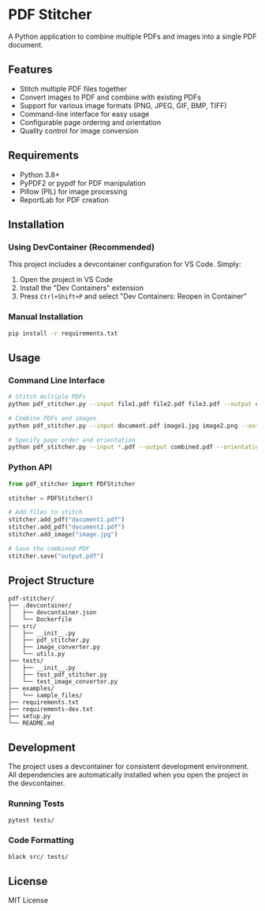 # PDF Stitcher

A Python application to combine multiple PDFs and images into a single PDF document.

## Features

- Stitch multiple PDF files together
- Convert images to PDF and combine with existing PDFs
- Support for various image formats (PNG, JPEG, GIF, BMP, TIFF)
- Command-line interface for easy usage
- Configurable page ordering and orientation
- Quality control for image conversion

## Requirements

- Python 3.8+
- PyPDF2 or pypdf for PDF manipulation
- Pillow (PIL) for image processing
- ReportLab for PDF creation

## Installation

### Using DevContainer (Recommended)

This project includes a devcontainer configuration for VS Code. Simply:

1. Open the project in VS Code
2. Install the "Dev Containers" extension
3. Press `Ctrl+Shift+P` and select "Dev Containers: Reopen in Container"

### Manual Installation

```bash
pip install -r requirements.txt
```

## Usage

### Command Line Interface

```bash
# Stitch multiple PDFs
python pdf_stitcher.py --input file1.pdf file2.pdf file3.pdf --output combined.pdf

# Combine PDFs and images
python pdf_stitcher.py --input document.pdf image1.jpg image2.png --output result.pdf

# Specify page order and orientation
python pdf_stitcher.py --input *.pdf --output combined.pdf --orientation portrait
```

### Python API

```python
from pdf_stitcher import PDFStitcher

stitcher = PDFStitcher()

# Add files to stitch
stitcher.add_pdf("document1.pdf")
stitcher.add_pdf("document2.pdf")
stitcher.add_image("image.jpg")

# Save the combined PDF
stitcher.save("output.pdf")
```

## Project Structure

```
pdf-stitcher/
├── .devcontainer/
│   ├── devcontainer.json
│   └── Dockerfile
├── src/
│   ├── __init__.py
│   ├── pdf_stitcher.py
│   ├── image_converter.py
│   └── utils.py
├── tests/
│   ├── __init__.py
│   ├── test_pdf_stitcher.py
│   └── test_image_converter.py
├── examples/
│   └── sample_files/
├── requirements.txt
├── requirements-dev.txt
├── setup.py
└── README.md
```

## Development

The project uses a devcontainer for consistent development environment. All dependencies are automatically installed when you open the project in the devcontainer.

### Running Tests

```bash
pytest tests/
```

### Code Formatting

```bash
black src/ tests/
```

## License

MIT License
